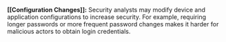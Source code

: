 **[[Configuration Changes]]:** Security analysts may modify device and application configurations to increase security. For example, requiring longer passwords or more frequent password changes makes it harder for malicious actors to obtain login credentials.